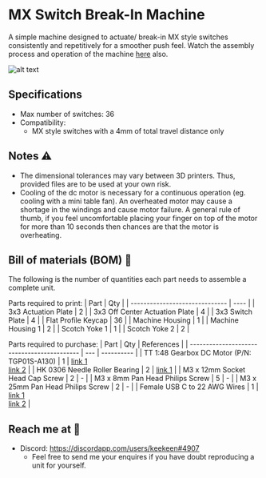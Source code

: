 # MX Switch Break-In Machine
A simple machine designed to actuate/ break-in MX style switches consistently and repetitively for a smoother push feel. Watch the assembly process and operation of the machine [here]() also.

![alt text][snapshot]

[snapshot]: /images/snap0.PNG "Machine Snapshot"

## Specifications
- Max number of switches: 36
- Compatibility: 
  -  MX style switches with a 4mm of total travel distance only

## Notes ⚠️
- The dimensional tolerances may vary between 3D printers. Thus, provided files are to be used at your own risk.
- Cooling of the dc motor is necessary for a continuous operation (eg. cooling with a mini table fan). An overheated motor may cause a shortage in the windings and cause motor failure. A general rule of thumb, if you feel uncomfortable placing your finger on top of the motor for more than 10 seconds then chances are that the motor is overheating.

## Bill of materials (BOM) 📜
The following is the number of quantities each part needs to assemble a complete unit.

Parts required to print:
| Part                           | Qty  |
| ------------------------------ | ---- |
| 3x3 Actuation Plate            | 2    |
| 3x3 Off Center Actuation Plate | 4    |
| 3x3 Switch Plate               | 4    |
| Flat Profile Keycap            | 36   |
| Machine Housing                | 1    |
| Machine Housing 1              | 2    |
| Scotch Yoke 1                  | 1    |
| Scotch Yoke 2                  | 2    |

Parts required to purchase:
| Part                                        | Qty | References |
| ------------------------------------------- | --- | ---------- |
| TT 1:48 Gearbox DC Motor (P/N: TGP01S-A130) | 1   | [link 1](http://www.ttmotor.com/productshow.php?sid=212&id=119) <br> [link 2](https://www.adafruit.com/product/3777) |
| HK 0306 Needle Roller Bearing               | 2   | [link 1](https://www.skf.com/my/products/rolling-bearings/roller-bearings/needle-roller-bearings/drawn-cup-needle-roller-bearings/productid-HK%200306%20TN) |
| M3 x 12mm Socket Head Cap Screw             | 2   | - |
| M3 x 8mm Pan Head Philips Screw             | 5   | - |
| M3 x 25mm Pan Head Philips Screw            | 2   | - |
| Female USB C to 22 AWG Wires                | 1   | [link 1](https://www.aliexpress.com/item/1005001388133794.html?spm=a2g0o.productlist.0.0.5eb0510fZ1x7CB&algo_pvid=72711e6a-5844-4e73-a4a4-c90b141b40e0&algo_exp_id=72711e6a-5844-4e73-a4a4-c90b141b40e0-16&pdp_ext_f=%7B%22sku_id%22%3A%2212000015898874380%22%7D) <br> [link 2](https://www.aliexpress.com/item/1005002271810476.html?spm=a2g0o.productlist.0.0.2819510fomHmwf&algo_pvid=a239c4db-a4cf-4337-b6a1-f4db0c4cff98&algo_exp_id=a239c4db-a4cf-4337-b6a1-f4db0c4cff98-2&pdp_ext_f=%7B%22sku_id%22%3A%2212000019849627354%22%7D) |

## Reach me at 📩
- Discord: https://discordapp.com/users/keekeen#4907
  - Feel free to send me your enquires if you have doubt reproducing a unit for yourself.

